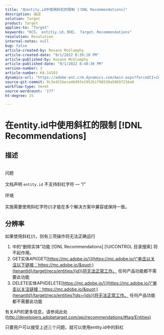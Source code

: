 ```yaml
---
title: "在entity.id中使用斜杠的限制 [!DNL Recommendations]"
description: 描述
solution: Target
product: Target
applies-to: "Target"
keywords: "KCS， entitiy.id，斜杠， Target，Recommendations"
resolution: Resolution
internal-notes: null
bug: false
article-created-by: Roxann McGlumphy
article-created-date: "9/1/2022 8:39:18 PM"
article-published-by: Roxann McGlumphy
article-published-date: "9/1/2022 8:48:36 PM"
version-number: 3
article-number: KA-14103
dynamics-url: "https://adobe-ent.crm.dynamics.com/main.aspx?forceUCI=1&pagetype=entityrecord&etn=knowledgearticle&id=05f7ab20-362a-ed11-9db1-002248086a27"
source-git-commit: 0c3e421beca46d9fe1952b1f98538a50697216a0
workflow-type: tm+mt
source-wordcount: '177'
ht-degree: 1%

---
```


# 在entity.id中使用斜杠的限制 [!DNL Recommendations]

## 描述

<br>问题<br><br>
文档声明 `entity.id` 不支持斜杠字符 — “/”
<br><br>环境<br><br>
实施需要使用斜杠字符(/)才能在多个解决方案中兼容或保持一致。


## 分辨率


如果使用斜杠(/)，则有三项操作将无法正确运行

1. 中的“删除实体”功能 [!DNL Recommendations] [!UICONTROL 目录搜索] 将不起作用。
2. GET实体API(GET[https://mc.adobe.io/\](https://mc.adobe.io/)“单击以关注以下链接：https://mc.adobe.io/&quot;){tenantId}/target/recs/entities/{id})将无法正常工作。 任何产品功能都不需要此功能
3. DELETE实体API(DELETE[https://mc.adobe.io/\](https://mc.adobe.io/)“单击以关注链接：https://mc.adobe.io/&quot;){tenantId}/target/recs/entities?ids={ids})将无法正常工作。 任何产品功能都不需要此功能


有关API的更多信息，请参阅此处([http://developers.adobetarget.com/api/recommendations/#tag/Entities)](http://developers.adobetarget.com/api/recommendations/#tag/Entities%29 "单击以关注链接：http://developers.adobetarget.com/api/recommendations/#tag/Entities)")

只要用户可以接受上述三个问题，就可以使用entity.id中的斜杠

